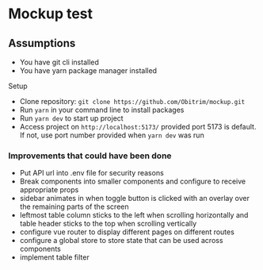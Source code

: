 # Mockup test

## Assumptions

- You have git cli installed
- You have yarn package manager installed

Setup

- Clone repository: `git clone https://github.com/Obitrim/mockup.git`
- Run `yarn` in your command line to install packages
- Run `yarn dev` to start up project
- Access project on `http://localhost:5173/` provided port 5173 is default. If not, use port number provided when `yarn dev` was run

### Improvements that could have been done

- Put API url into .env file for security reasons
- Break components into smaller components and configure to receive appropriate props
- sidebar animates in when toggle button is clicked with an overlay over the remaining parts of the screen
- leftmost table column sticks to the left when scrolling horizontally and table header sticks to the top when scrolling vertically
- configure vue router to display different pages on different routes
- configure a global store to store state that can be used across components
- implement table filter
